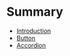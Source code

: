 # Summary

- [Introduction](index.md)
- [Button](button/index.md)
- [Accordion](accordion/index.md)


